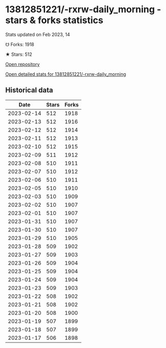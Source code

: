 # 13812851221/-rxrw-daily_morning - stars & forks statistics

Stats updated on Feb 2023, 14

☋ Forks: 1918

★ Stars: 512

[Open repository](https://github.com/13812851221/-rxrw-daily_morning)

[Open detailed stats for 13812851221/-rxrw-daily_morning](https://reviewgithub.com/rep/13812851221/-rxrw-daily_morning)

## Historical data
| Date | Stars | Forks |
|------|-------|-------|
| 2023-02-14 | 512 | 1918 | 
| 2023-02-13 | 512 | 1916 | 
| 2023-02-12 | 512 | 1914 | 
| 2023-02-11 | 512 | 1913 | 
| 2023-02-10 | 512 | 1915 | 
| 2023-02-09 | 511 | 1912 | 
| 2023-02-08 | 510 | 1911 | 
| 2023-02-07 | 510 | 1912 | 
| 2023-02-06 | 510 | 1911 | 
| 2023-02-05 | 510 | 1910 | 
| 2023-02-03 | 510 | 1909 | 
| 2023-02-02 | 510 | 1907 | 
| 2023-02-01 | 510 | 1907 | 
| 2023-01-31 | 510 | 1907 | 
| 2023-01-30 | 510 | 1907 | 
| 2023-01-29 | 510 | 1905 | 
| 2023-01-28 | 509 | 1902 | 
| 2023-01-27 | 509 | 1903 | 
| 2023-01-26 | 509 | 1904 | 
| 2023-01-25 | 509 | 1904 | 
| 2023-01-24 | 509 | 1904 | 
| 2023-01-23 | 509 | 1903 | 
| 2023-01-22 | 508 | 1902 | 
| 2023-01-21 | 508 | 1902 | 
| 2023-01-20 | 508 | 1900 | 
| 2023-01-19 | 507 | 1899 | 
| 2023-01-18 | 507 | 1899 | 
| 2023-01-17 | 506 | 1898 | 

